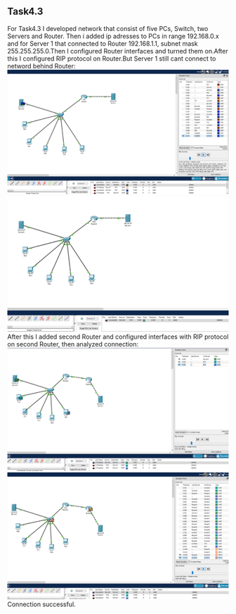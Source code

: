 ## Task4.3 <br>
For Task4.3 I developed network that consist of five PCs, Switch, two Servers and Router. Then i added ip adresses to PCs in range 192.168.0.x and for Server 1 that connected to Router 192.168.1.1, subnet mask 255.255.255.0.Then I configured Router interfaces and turned them on.After this I configured RIP protocol on Router.But Server 1 still cant connect to netword behind Router:
<br>
![Screen1](images/Task4_3.png)
<br>
![Screen2](images/Task43_1.png) <br>
After this I added second Router and configured interfaces with RIP protocol on second Router, then analyzed connection: <br>
![Screen3](images/Task43_3.png) <br>
![Screen4](images/Task43_4.png) <br>
Connection successful. 

